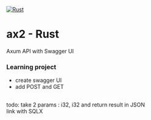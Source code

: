 [![Rust](https://github.com/RGGH/ax2/actions/workflows/rust.yml/badge.svg)](https://github.com/RGGH/ax2/actions/workflows/rust.yml)
# ax2 - Rust
Axum API with Swagger UI

### Learning project
- create swagger UI
- add POST and GET

## 
  todo: 
    take 2 params : i32, i32 and return result in JSON<br>
    link with SQLX

